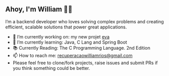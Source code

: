 ## Ahoy, I'm William 👋🏻

I’m a backend developer who loves solving complex problems and creating efficient, scalable solutions that power great applications.

- 🔭 I’m currently working on: my new projet [eva](https://github.com/wiirios/eva)
- 🌱 I’m currently learning: Java, C Lang and Spring Boot
- 📚 Currently Reading: The C Programming Language. 2nd Edition
- 📫 How to reach me: recuperacaowilliamrios@gmail.com
- Please feel free to clone/fork projects, raise issues and submit PRs if you think something could be better.
